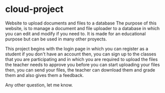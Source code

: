 # cloud-project
Website to upload documents and files to a database
The purpose of this website, is to manage a document and file uploader to a database in which you can edit and modify if you need to. 
It is made for an educational purpose but can be used in many other proyects.

This project begins with the login page in which you can register as a student if you don't have an account
then, you can sign up to the classes that you are participating and in which you are required to upload the files 
the teacher needs to approve you before you can start uploading your files
then, you can send your files, the teacher can download them and grade them and also gives them a feedback.

Any other question, let me know.
